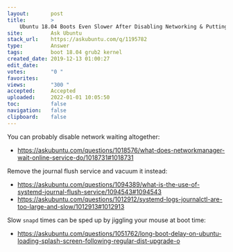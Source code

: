 ```yaml
---
layout:       post
title:        >
    Ubuntu 18.04 Boots Even Slower After Disabling Networking & Putting 'noresume' to the Boot kernel?
site:         Ask Ubuntu
stack_url:    https://askubuntu.com/q/1195782
type:         Answer
tags:         boot 18.04 grub2 kernel
created_date: 2019-12-13 01:00:27
edit_date:    
votes:        "0 "
favorites:    
views:        "300 "
accepted:     Accepted
uploaded:     2022-01-01 10:05:50
toc:          false
navigation:   false
clipboard:    false
---
```


You can probably disable network waiting altogether:

- https://askubuntu.com/questions/1018576/what-does-networkmanager-wait-online-service-do/1018731#1018731

Remove the journal flush service and vacuum it instead:

- https://askubuntu.com/questions/1094389/what-is-the-use-of-systemd-journal-flush-service/1094543#1094543
- https://askubuntu.com/questions/1012912/systemd-logs-journalctl-are-too-large-and-slow/1012913#1012913

Slow `snapd` times can be sped up by jiggling your mouse at boot time:

- https://askubuntu.com/questions/1051762/long-boot-delay-on-ubuntu-loading-splash-screen-following-regular-dist-upgrade-o
